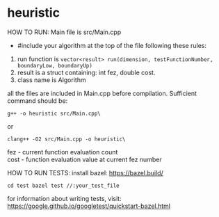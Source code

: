 # heuristic

HOW TO RUN:
Main file is src/Main.cpp
- #include your algorithm at the top of the file following these rules:
1. run function is ```vector<result> run(dimension, testFunctionNumber, boundaryLow, boundaryUp)```
2. result is a struct containing: int fez, double cost.
3. class name is Algorithm

all the files are included in Main.cpp before compilation. Sufficient command should be:

`g++ -o heuristic src/Main.cpp\`

or 

```clang++ -O2 src/Main.cpp -o heuristic\```


fez - current function evaluation count\
cost - function evaluation value at current fez number

HOW TO RUN TESTS:
install bazel: https://bazel.build/

`
cd test
bazel test //:your_test_file
`

for information about writing tests, visit: https://google.github.io/googletest/quickstart-bazel.html
